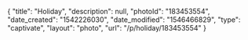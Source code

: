 {
    "title": "Holiday",
    "description": null,
    "photoId": "183453554",
    "date_created": "1542226030",
    "date_modified": "1546466829",
    "type": "captivate",
    "layout": "photo",
    "url": "\/p\/holiday\/183453554"
}
